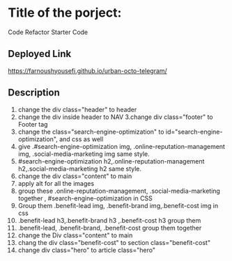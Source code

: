 
# Title of the porject: 
 Code Refactor Starter Code
## Deployed Link
https://farnoushyousefi.github.io/urban-octo-telegram/

## Description

1. change the div class="header" to header
2. change the div inside header to NAV
3.change div class="footer" to Footer tag
4. change the class="search-engine-optimization" to id="search-engine-optimization", and css as well
5. give .#search-engine-optimization img, .online-reputation-management img, .social-media-marketing img same style.
6. #search-engine-optimization h2,.online-reputation-management h2,.social-media-marketing h2 same style.
7. change the div class="content" to main
8. apply alt for all the images
9. group these .online-reputation-management, .social-media-marketing together , #search-engine-optimization in CSS
10. Group them .benefit-lead img, .benefit-brand img,.benefit-cost img in css
11. .benefit-lead h3,.benefit-brand h3 ,.benefit-cost h3 group them
12. .benefit-lead, .benefit-brand, .benefit-cost  group them together
13. change the Div class="content" to main
14.  chang the div class="benefit-cost" to section class="benefit-cost"
15. change div class="hero" to article class="hero"
